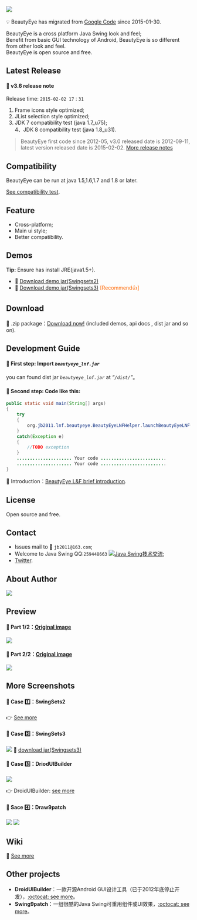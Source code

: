 ## ![](https://raw.githubusercontent.com/JackJiang2011/beautyeye/master/screenshots/beautyeye_logo_h.png)
:bulb: BeautyEye has migrated from [Google Code](https://code.google.com/p/beautyeye/) since 2015-01-30.

BeautyEye is a cross platform Java Swing look and feel;<br>
Benefit from basic GUI technology of Android, BeautyEye is so different from other look and feel.<br>
BeautyEye is open source and free.

## Latest Release
#### :page_facing_up: v3.6 release note
 Release time: `2015-02-02 17：31`<br>
 1. Frame icons style optimized; <br>
 2. JList selection style optimized; <br>
 3. JDK 7 compatibility test (java 1.7_u75); <br>
 4、JDK 8 compatibility test (java 1.8_u31). <br>

> BeautyEye first code since 2012-05, v3.0 released date is 2012-09-11, latest version released date is 2015-02-02. [More release notes](https://github.com/JackJiang2011/beautyeye/wiki/BeautyEye-release-notes)

## Compatibility
BeautyEye can be run at java 1.5,1.6,1.7 and 1.8 or later.

[See compatibility test](https://github.com/JackJiang2011/beautyeye/wiki/Compatibility_test_results).

## Feature
* Cross-platform;
* Main ui style;
* Better compatibility.

## Demos
<b>Tip:</b> Ensure has install JRE(java1.5+).

* :paperclip: [Download demo jar\(Swingsets2\)](https://raw.githubusercontent.com/JackJiang2011/beautyeye/master/demo/excute_jar/SwingSets2\(BeautyEyeLNFDemo\).jar)
* :paperclip: [Download demo jar\(Swingsets3\)](https://raw.githubusercontent.com/JackJiang2011/beautyeye/master/demo2/SwingSets3(BeautyEyeLNFDemo).jar) <font color="#FF6600"> \[Recommend:thumbsup:\]</font>

## Download
:paperclip: .zip package：[Download now!](https://github.com/JackJiang2011/beautyeye/archive/3.5.zip) (included demos, api docs , dist jar and so on).

## Development Guide
#### :triangular_flag_on_post: First step: Import *`beautyeye_lnf.jar`*
you can found dist jar *`beautyeye_lnf.jar`* at *“`/dist/`”*。

#### :triangular_flag_on_post: Second step: Code like this:
```Java
public static void main(String[] args)
{
    try
    {
        org.jb2011.lnf.beautyeye.BeautyEyeLNFHelper.launchBeautyEyeLNF();
    }
    catch(Exception e)
    {
        //TODO exception
    }
    ..................... Your code .........................
    ..................... Your code .........................
}
```

:green_book: Introduction：[BeautyEye L&F brief introduction](https://github.com/JackJiang2011/beautyeye/wiki/BeautyEye-L&F%E7%AE%80%E6%98%8E%E5%BC%80%E5%8F%91%E8%80%85%E6%8C%87%E5%8D%97).

## License
Open source and free.

## Contact
* Issues mail to :love_letter:  `jb2011@163.com`; </li>
* Welcome to Java Swing QQ:`259448663`  <a target="_blank" href="http://shang.qq.com/wpa/qunwpa?idkey=9971fb1d1845edc87bdec92ad03f329c1d1f280b1cfe73b6d03c13b0f7f8aba1"><img border="0" src="http://pub.idqqimg.com/wpa/images/group.png" alt="Java Swing技术交流" title="Java Swing技术交流"></a>;
* [Twitter](https://twitter.com/JackJiang2011/).

## About Author
![](https://raw.githubusercontent.com/JackJiang2011/beautyeye/master/screenshots/js2.png)

## Preview
#### :triangular_flag_on_post: Part 1/2：[Original image](https://raw.githubusercontent.com/JackJiang2011/beautyeye/master/preview/be_lnf_preview_36.png)
![](https://raw.githubusercontent.com/JackJiang2011/beautyeye/master/preview/be_lnf_preview_36.png)

#### :triangular_flag_on_post: Part 2/2：[Original image](https://raw.githubusercontent.com/JackJiang2011/beautyeye/master/preview/be_lnf_preview2_36.png)
![](https://raw.githubusercontent.com/JackJiang2011/beautyeye/master/preview/be_lnf_preview2_36.png)

## More Screenshots
#### :triangular_flag_on_post: Case :one:：SwingSets2
:point_right: [See more](https://github.com/JackJiang2011/beautyeye/wiki/Screenshots-all-in-one)

#### :triangular_flag_on_post: Case :two:：SwingSets3
![](https://raw.githubusercontent.com/JackJiang2011/beautyeye/master/screenshots/swingsets3/swingsets3_beautyeye.png)
:paperclip: [download jar\(Swingsets3\)](https://raw.githubusercontent.com/JackJiang2011/beautyeye/master/demo2/SwingSets3(BeautyEyeLNFDemo).jar)

#### :triangular_flag_on_post: Case :three:：DriodUIBuilder
![](https://raw.githubusercontent.com/JackJiang2011/beautyeye/master/screenshots/drioduiduilder/drioduiduilder_beautyeye.png)

:point_right: DroidUIBuilder: [see more](https://github.com/JackJiang2011/DroidUIBuilder)

#### :triangular_flag_on_post: Sace :four:：Draw9patch
![](https://raw.githubusercontent.com/JackJiang2011/beautyeye/master/screenshots/draw9patch/draw9patch1_beautyeye.png)
![](https://raw.githubusercontent.com/JackJiang2011/beautyeye/master/screenshots/draw9patch/draw9patch2_beautyeye.png)

## Wiki
:notebook_with_decorative_cover: [See more](https://github.com/JackJiang2011/beautyeye/wiki)

## Other projects
* **DroidUIBuilder**：一款开源Android GUI设计工具（已于2012年底停止开发），[:octocat: see more](https://github.com/JackJiang2011/DroidUIBuilder)。<br>
* **Swing9patch**：一组很酷的Java Swing可重用组件或UI效果，[:octocat: see more](https://github.com/JackJiang2011/Swing9patch)。<br>

